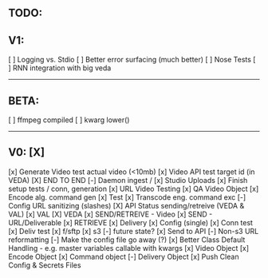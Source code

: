 ## TODO:


## V1:

[ ] Logging vs. Stdio
[ ] Better error surfacing (much better)
[ ] Nose Tests
[ ] RNN integration with big veda


---

## BETA:

[ ] ffmpeg compiled
[ ] kwarg lower()


---

## V0: [X]

[x] Generate Video test actual video (<10mb)
[x] Video API test target id (in VEDA)
[X] END TO END
[-] Daemon ingest / 
[x] Studio Uploads
[x] Finish setup tests / conn, generation
    [x] URL Video Testing
[x] QA Video Object
[x] Encode alg. command gen
    [x] Test
[x] Transcode eng. command exc
[-] Config URL sanitizing (slashes)
[X] API Status sending/retreive (VEDA & VAL)
    [x] VAL
    [X] VEDA
        [x] SEND/RETREIVE - Video
        [x] SEND - URL/Deliverable
        [x] RETRIEVE 
[x] Delivery
    [x] Config (single)
    [x] Conn test
    [x] Deliv test
        [x] f/sftp
        [x] s3
        [-] future state?
    [x] Send to API
    [-] Non-s3 URL reformatting
[-] Make the config file go away (?)
[x] Better Class Default Handling - e.g. master variables callable with kwargs
[x] Video Object
[x] Encode Object
[x] Command object
[-] Delivery Object
[x] Push Clean Config & Secrets Files

